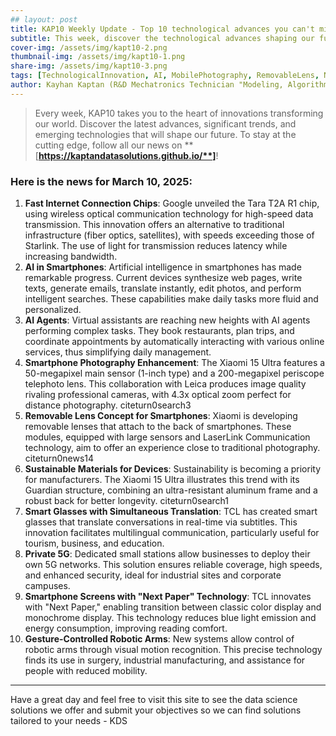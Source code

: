 ```yaml
---
## layout: post
title: KAP10 Weekly Update - Top 10 technological advances you can't miss
subtitle: This week, discover the technological advances shaping our future: from AI in smartphones to connected glasses, private 5G networks and new revolutions in mobile photography.
cover-img: /assets/img/kapt10-2.png
thumbnail-img: /assets/img/kapt10-1.png
share-img: /assets/img/kapt10-3.png
tags: [TechnologicalInnovation, AI, MobilePhotography, RemovableLens, NextPaper, PrivateGrid5G, RoboticArms, OpticalChips, SimultaneousTranslation, Sustainability]
author: Kayhan Kaptan (R&D Mechatronics Technician "Modeling, Algorithms, Validation" TEAM - Expert in Medical Physics Quality Control)
---
```


> Every week, KAP10 takes you to the heart of innovations transforming our world. Discover the latest advances, significant trends, and emerging technologies that will shape our future. To stay at the cutting edge, follow all our news on **[**https://kaptandatasolutions.github.io/**]**!

### Here is the news for March 10, 2025:

1. **Fast Internet Connection Chips**: Google unveiled the Tara T2A R1 chip, using wireless optical communication technology for high-speed data transmission. This innovation offers an alternative to traditional infrastructure (fiber optics, satellites), with speeds exceeding those of Starlink. The use of light for transmission reduces latency while increasing bandwidth.
2. **AI in Smartphones**: Artificial intelligence in smartphones has made remarkable progress. Current devices synthesize web pages, write texts, generate emails, translate instantly, edit photos, and perform intelligent searches. These capabilities make daily tasks more fluid and personalized.
3. **AI Agents**: Virtual assistants are reaching new heights with AI agents performing complex tasks. They book restaurants, plan trips, and coordinate appointments by automatically interacting with various online services, thus simplifying daily management.
4. **Smartphone Photography Enhancement**: The Xiaomi 15 Ultra features a 50-megapixel main sensor (1-inch type) and a 200-megapixel periscope telephoto lens. This collaboration with Leica produces image quality rivaling professional cameras, with 4.3x optical zoom perfect for distance photography. citeturn0search3
5. **Removable Lens Concept for Smartphones**: Xiaomi is developing removable lenses that attach to the back of smartphones. These modules, equipped with large sensors and LaserLink Communication technology, aim to offer an experience close to traditional photography. citeturn0news14
6. **Sustainable Materials for Devices**: Sustainability is becoming a priority for manufacturers. The Xiaomi 15 Ultra illustrates this trend with its Guardian structure, combining an ultra-resistant aluminum frame and a robust back for better longevity. citeturn0search1
7. **Smart Glasses with Simultaneous Translation**: TCL has created smart glasses that translate conversations in real-time via subtitles. This innovation facilitates multilingual communication, particularly useful for tourism, business, and education.
8. **Private 5G**: Dedicated small stations allow businesses to deploy their own 5G networks. This solution ensures reliable coverage, high speeds, and enhanced security, ideal for industrial sites and corporate campuses.
9. **Smartphone Screens with "Next Paper" Technology**: TCL innovates with "Next Paper," enabling transition between classic color display and monochrome display. This technology reduces blue light emission and energy consumption, improving reading comfort.
10. **Gesture-Controlled Robotic Arms**: New systems allow control of robotic arms through visual motion recognition. This precise technology finds its use in surgery, industrial manufacturing, and assistance for people with reduced mobility.

---

Have a great day and feel free to visit this site to see the data science solutions we offer and submit your objectives so we can find solutions tailored to your needs - KDS
